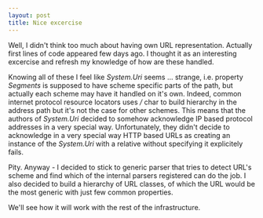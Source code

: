```yaml
---
layout: post
title: Nice excercise
---
```


Well, I didn't think too much about having own URL representation. Actually first lines of code appeared few days ago.
I thought it as an interesting excercise and refresh my knowledge of how are these handled.

Knowing all of these I feel like _System.Uri_ seems ... strange, i.e. property _Segments_ is supposed to have scheme specific parts of the path, but actually each scheme may have it handled on it's own.
Indeed, common internet protocol resource locators uses _/_ char to build hierarchy in the address path but it's not the case for other schemes.
This means that the authors of _System.Uri_ decided to somehow acknowledge IP based protocol addresses in a very special way.
Unfortunately, they didn't decide to acknowledge in a very special way HTTP based URLs as creating an instance of the _System.Uri_ with a relative without specifying it explicitely fails.

Pity. Anyway - I decided to stick to generic parser that tries to detect URL's scheme and find which of the internal parsers registered can do the job.
I also decided to build a hierarchy of URL classes, of which the URL would be the most generic with just few common properties.

We'll see how it will work with the rest of the infrastructure.